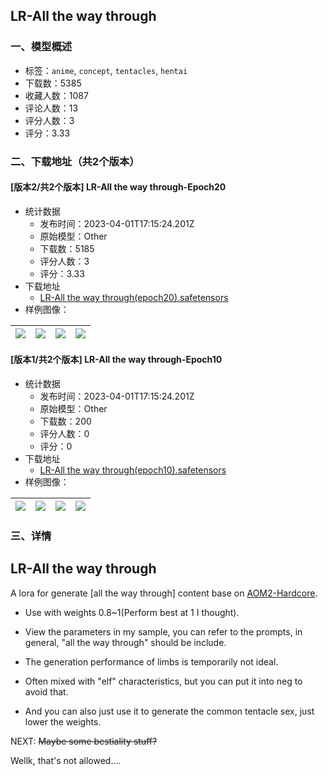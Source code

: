 ## LR-All the way through
### 一、模型概述

- 标签：`anime`, `concept`, `tentacles`, `hentai`
- 下载数：5385
- 收藏人数：1087
- 评论人数：13
- 评分人数：3
- 评分：3.33

### 二、下载地址（共2个版本）

#### [版本2/共2个版本] LR-All the way through-Epoch20

- 统计数据
  - 发布时间：2023-04-01T17:15:24.201Z
  - 原始模型：Other
  - 下载数：5185
  - 评分人数：3
  - 评分：3.33
- 下载地址
  - [LR-All the way through(epoch20).safetensors](https://civitai.com/api/download/models/11362)
- 样例图像：

| <img src="https://image.civitai.com/xG1nkqKTMzGDvpLrqFT7WA/24f2e513-66a5-4d99-5b01-121633974e00/width=450/109129.jpeg" /> | <img src="https://image.civitai.com/xG1nkqKTMzGDvpLrqFT7WA/44ec9dce-b71f-4721-5eda-e8627b21fc00/width=450/109134.jpeg" /> | <img src="https://image.civitai.com/xG1nkqKTMzGDvpLrqFT7WA/5a1d5ce8-4078-402f-f701-113f74bda300/width=450/109132.jpeg" /> | <img src="https://image.civitai.com/xG1nkqKTMzGDvpLrqFT7WA/5790c5a2-2765-494f-e071-4f32a1719100/width=450/109131.jpeg" /> |
| ---- | ---- | ---- | ---- |

#### [版本1/共2个版本] LR-All the way through-Epoch10

- 统计数据
  - 发布时间：2023-04-01T17:15:24.201Z
  - 原始模型：Other
  - 下载数：200
  - 评分人数：0
  - 评分：0
- 下载地址
  - [LR-All the way through(epoch10).safetensors](https://civitai.com/api/download/models/11363)
- 样例图像：

| <img src="https://image.civitai.com/xG1nkqKTMzGDvpLrqFT7WA/a6d99307-bc67-46a1-4f3c-48f775720700/width=450/109138.jpeg" /> | <img src="https://image.civitai.com/xG1nkqKTMzGDvpLrqFT7WA/ebb23360-7b5d-4baa-952e-ef937bcd2500/width=450/109137.jpeg" /> | <img src="https://image.civitai.com/xG1nkqKTMzGDvpLrqFT7WA/0ccdc27e-9d41-4895-cb60-450aadd24300/width=450/109136.jpeg" /> | <img src="https://image.civitai.com/xG1nkqKTMzGDvpLrqFT7WA/54c7a2af-1032-4a6a-b774-55ab9dcd4900/width=450/109135.jpeg" /> |
| ---- | ---- | ---- | ---- |


### 三、详情
<h2>LR-All the way through</h2><p>A lora for generate [all the way through] content base on <a target="_blank" rel="ugc" href="https://civitai.com/models/4451/abyssorangemix2-hardcore">AOM2-Hardcore</a>.</p><ul><li><p>Use with weights 0.8~1(Perform best at 1 I thought).</p><p></p></li><li><p>View the parameters in my sample, you can refer to the prompts, in general, "all the way through" should be include.</p><p></p></li><li><p>The generation performance of limbs is temporarily not ideal.</p><p></p></li><li><p>Often mixed with "elf" characteristics, but you can put it into neg to avoid that.</p><p></p></li><li><p>And you can also just use it to generate the common tentacle sex, just lower the weights.</p></li></ul><p></p><p>NEXT: <s>Maybe some bestiality stuff?</s></p><p>Wellk, that's not allowed....</p>